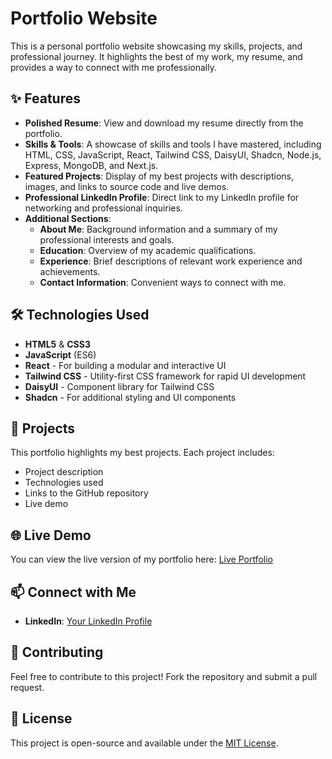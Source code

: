 # Portfolio Website

This is a personal portfolio website showcasing my skills, projects, and professional journey. It highlights the best of my work, my resume, and provides a way to connect with me professionally.

## ✨ Features

- **Polished Resume**: View and download my resume directly from the portfolio.
- **Skills & Tools**: A showcase of skills and tools I have mastered, including HTML, CSS, JavaScript, React, Tailwind CSS, DaisyUI, Shadcn, Node.js, Express, MongoDB, and Next.js.
- **Featured Projects**: Display of my best projects with descriptions, images, and links to source code and live demos.
- **Professional LinkedIn Profile**: Direct link to my LinkedIn profile for networking and professional inquiries.
- **Additional Sections**:
  - **About Me**: Background information and a summary of my professional interests and goals.
  - **Education**: Overview of my academic qualifications.
  - **Experience**: Brief descriptions of relevant work experience and achievements.
  - **Contact Information**: Convenient ways to connect with me.

## 🛠️ Technologies Used

- **HTML5** & **CSS3**
- **JavaScript** (ES6)
- **React** - For building a modular and interactive UI
- **Tailwind CSS** - Utility-first CSS framework for rapid UI development
- **DaisyUI** - Component library for Tailwind CSS
- **Shadcn** - For additional styling and UI components

## 🚀 Projects

This portfolio highlights my best projects. Each project includes:

- Project description
- Technologies used
- Links to the GitHub repository
- Live demo

## 🌐 Live Demo

You can view the live version of my portfolio here: [Live Portfolio](#)

## 📫 Connect with Me

- **LinkedIn**: [Your LinkedIn Profile](https://www.linkedin.com/in/imashrafulhaque/)

## 🤝 Contributing

Feel free to contribute to this project! Fork the repository and submit a pull request.

## 📜 License

This project is open-source and available under the [MIT License](LICENSE).
